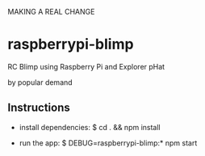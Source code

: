 MAKING A REAL CHANGE

# raspberrypi-blimp
RC Blimp using Raspberry Pi and Explorer pHat

by popular demand

## Instructions
*   install dependencies:
     $ cd . && npm install

* run the app:
     $ DEBUG=raspberrypi-blimp:* npm start
